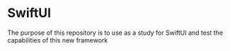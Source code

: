 # SwiftUI
The purpose of this repository is to use as a study for SwiftUI and test the capabilities of this new framework
